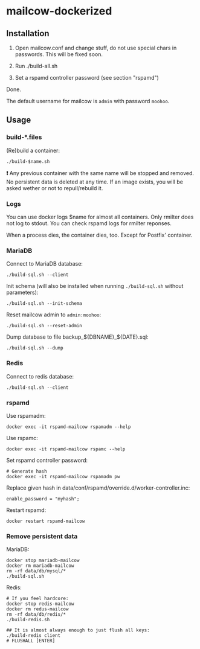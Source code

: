 # mailcow-dockerized

## Installation

1. Open mailcow.conf and change stuff, do not use special chars in passwords. This will be fixed soon.

2. Run ./build-all.sh

3. Set a rspamd controller password (see section "rspamd")

Done.

The default username for mailcow is `admin` with password `moohoo`.

## Usage
### build-*.files

(Re)build a container:
```
./build-$name.sh 
```

**:exclamation:** Any previous container with the same name will be stopped and removed.
No persistent data is deleted at any time.
If an image exists, you will be asked wether or not to repull/rebuild it.

### Logs

You can use docker logs $name for almost all containers. Only rmilter does not log to stdout. You can check rspamd logs for rmilter reponses.

When a process dies, the container dies, too. Except for Postfix' container.

### MariaDB

Connect to MariaDB database:
```
./build-sql.sh --client
```

Init schema (will also be installed when running `./build-sql.sh` without parameters):
```
./build-sql.sh --init-schema
```

Reset mailcow admin to `admin:moohoo`:
```
./build-sql.sh --reset-admin
```

Dump database to file backup_${DBNAME}_${DATE}.sql:
```
./build-sql.sh --dump
```

### Redis

Connect to redis database:
```
./build-sql.sh --client
```

### rspamd

Use rspamadm:
```
docker exec -it rspamd-mailcow rspamadm --help
```

Use rspamc:
```
docker exec -it rspamd-mailcow rspamc --help
```

Set rspamd controller password:
```
# Generate hash
docker exec -it rspamd-mailcow rspamadm pw
```

Replace given hash in data/conf/rspamd/override.d/worker-controller.inc:
```
enable_password = "myhash";
```

Restart rspamd:
```
docker restart rspamd-mailcow
```

### Remove persistent data

MariaDB:

```
docker stop mariadb-mailcow
docker rm mariadb-mailcow
rm -rf data/db/mysql/*
./build-sql.sh
```

Redis:

```
# If you feel hardcore:
docker stop redis-mailcow
docker rm redus-mailcow
rm -rf data/db/redis/*
./build-redis.sh

## It is almost always enough to just flush all keys:
./build-redis client
# FLUSHALL [ENTER]
```
